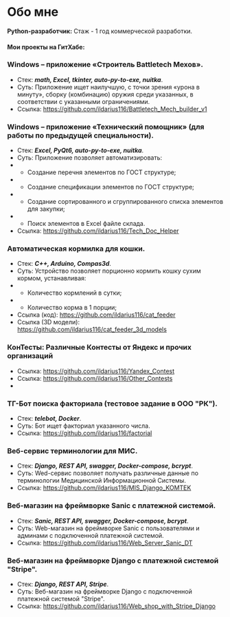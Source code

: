 # Обо мне

**Python-разработчик:**
Стаж - 1 год коммерческой разработки.

#### Мои проекты на ГитХабе:

### Windows – приложение «Строитель Battletech Мехов».
- Стек: **_math, Excel, tkinter, auto-py-to-exe, nuitka_**.
- Суть: Приложение ищет наилучшую, с точки зрения «урона в минуту», сборку (комбинацию) оружия среди указанных, в соответствии с указанными ограничениями.
- Ссылка: https://github.com/ildarius116/Battletech_Mech_builder_v1

### Windows – приложение «Технический помощник» (для работы по предыдущей специальности).
- Стек: **_Excel, PyQt6, auto-py-to-exe, nuitka_**.
- Суть: Приложение позволяет автоматизировать:
- * Создание перечня элементов по ГОСТ структуре;
- * Создание спецификации элементов по ГОСТ структуре;
- * Создание сортированного и сгруппированного списка элементов для закупки;
- * Поиск элементов в Excel файле склада.
- Ссылка: https://github.com/ildarius116/Tech_Doc_Helper

### Автоматическая кормилка для кошки.
- Стек: **_С++, Arduino, Compas3d_**.
- Суть: Устройство позволяет порционно кормить кошку сухим кормом, устанавливая:
- * Количество кормлений в сутки;
- * Количество корма в 1 порции;
- Ссылка (код): https://github.com/ildarius116/cat_feeder
- Ссылка (3D модели): https://github.com/ildarius116/cat_feeder_3d_models

### КонТесты: Различные Контесты от Яндекс и прочих организаций
- Ссылка: https://github.com/ildarius116/Yandex_Contest
- Ссылка: https://github.com/ildarius116/Other_Contests
- 
### ТГ-Бот поиска факториала (тестовое задание в ООО "РК").
- Стек: **_telebot, Docker_**.
- Суть: Бот ищет факториал указанного числа.
- Ссылка: https://github.com/ildarius116/factorial

### Веб-сервис терминологии для МИС.
- Стек: **_Django, REST API, swagger, Docker-compose, bcrypt_**. 
- Суть: Wed-сервис позволяет получать различные данные по терминологии Медицинской Информационной Системы.
- Ссылка: https://github.com/ildarius116/MIS_Django_KOMTEK

### Веб-магазин на фреймворке Sanic с платежной системой.
- Стек: **_Sanic, REST API, swagger, Docker-compose, bcrypt_**. 
- Суть: Web-магазин на фреймворке Sanic с пользователями и админами с подключенной платежной системой.
- Ссылка: https://github.com/ildarius116/Web_Server_Sanic_DT

### Веб-магазин на фреймворке Django с платежной системой "Stripe".
- Стек: **_Django, REST API, Stripe_**. 
- Суть: Веб-магазин на фреймворке Django с подключенной платежной системой "Stripe".
- Ссылка: https://github.com/ildarius116/Web_shop_with_Stripe_Django
